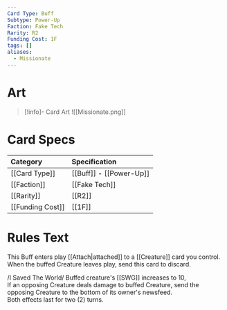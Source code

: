 ```yaml
---
Card Type: Buff
Subtype: Power-Up
Faction: Fake Tech
Rarity: R2
Funding Cost: 1F
tags: []
aliases:
  - Missionate
---
```

# Art

> [!info]- Card Art
> ![[Missionate.png]]

# Card Specs

| Category | Specification| 
| :--- | :--- |
| [[Card Type]] | [[Buff]] - [[Power-Up]] |  
| [[Faction]] | [[Fake Tech]] |  
| [[Rarity]] | [[R2]] |  
| [[Funding Cost]] | [[1F]] |  

# Rules Text  

This Buff enters play [[Attach|attached]] to a [[Creature]] card you control.  
When the buffed Creature leaves play, send this card to discard.  

/I Saved The World/ Buffed creature's [[SWG]] increases to 10,  
If an opposing Creature deals damage to buffed Creature, send the opposing Creature to the bottom of its owner's newsfeed.  
Both effects last for two (2) turns.  

